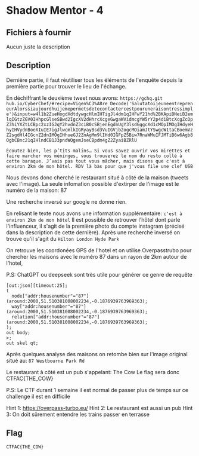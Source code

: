 # Shadow Mentor - 4

## Fichiers à fournir

Aucun juste la description

## Description

Dernière partie, il faut réutiliser tous les éléments de l'enquête depuis la première partie pour trouver le lieu de l'échange.

En déchiffrant le deuxième tweet nous avons:
`https://gchq.git
hub.io/CyberChef/#recipe=Vigen%C3%A8re_Decode('SalutatoijeuneentrepreneurAlorssiaujourdhuijemepermetsdetecontactercestpouruneraisontressimple')&input=w4l1b2ZueHogdXdtdywgcHlmIHTigJl4dm1qIHFwY21hd%2BKApiBNeiB2emlqIGtzZGV0IHhpcGlseSBwd2IgcXV2dHhrcXcgeGwgaWVidmcgYW5rY2p4diBtcXcgZcOpZ3hiYXZtLCBpc2xzIGJqY2hvdnZ3ciB0cSBjenEgdnUgY3lsdGggcXd1cMOpIMOgIHdyeHhyIHVydnBoeXIuIE7igJlwcmlkIGRyayBsd3VuIGVjb2ogcMOiamJtYSwgcW1taCBoemVzZ2sgdHl4IGcnZ2dnIMOgIHhueGJ2ZnAgMm9lIHd0IGFpZSBiw7RnaWMuIFJMTiB6w6Agb8OgbCBnc21qIHlndCB1J3pndWQgemJseCBpdm4gZ2ZyaiBZRlU`

```
Écoutez bien, les p’tits malins… Si vous savez ouvrir vos mirettes et faire marcher vos méninges, vous trouverez le nom du resto collé à cette baraque. J’vais pas tout vous mâcher, mais disons que c'est à environ 2km de mon hôtel. RDV là bàs pour que j'vous file une clef USB
```

Nous devons donc cherché le restaurant situé à côté de la maison (tweets avec l'image). La seule infomation possible d'extirper de l'image est le numéro de la maison: 87

Une recherche inversé sur google ne donne rien.

En relisant le texte nous avons une information supplémentaire: `c'est à environ 2km de mon hôtel`
Il est possible de retrouver l'hôtel dont parle l'influenceur, il s'agit de la première photo du compte instagram (précisé dans la description de cette dernière). Après une recherche inversé on trouve qu'il s'agit du `Hilton London Hyde Park`

On retrouve les coordonées GPS de l'hotel et on utilise Overpasstrubo pour chercher les maisons avec le numéro 87 dans un rayon de 2km autour de l'hotel, 

P.S: ChatGPT ou deepseek sont très utile pour générer ce genre de requête

```
[out:json][timeout:25];
(
  node["addr:housenumber"="87"](around:2000,51.510381008002234,-0.1876939763969363);
  way["addr:housenumber"="87"](around:2000,51.510381008002234,-0.1876939763969363);
  relation["addr:housenumber"="87"](around:2000,51.510381008002234,-0.1876939763969363);
);
out body;
>;
out skel qt;
```

Après quelques analyse des maisons on retombe bien sur l'image original situé au: `87 Westbourne Park Rd`

Le restaurant à côté est un pub s'appelant: The Cow
Le flag sera donc CTFAC{THE_COW}

P.S: Le CTF durant 1 semaine il est normal de passer plus de temps sur ce challenge il est en difficile 

Hint 1: https://overpass-turbo.eu/
Hint 2: Le restaurant est aussi un pub
Hint 3: On doit sûrement entendre les trains passer en terrasse

## Flag
`CTFAC{THE_COW}`
